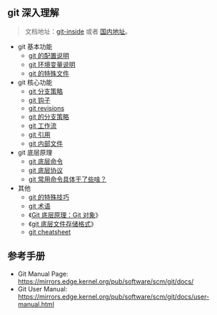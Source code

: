 ## git 深入理解

> 文档地址：[git-inside](https://xiaowenxia.github.io/git-inside/) 或者 [国内地址](https://xiaowenxia.gitee.io/git-inside/)。

* git 基本功能
    * [git 的配置说明](./git-config.md)
    * [git 环境变量说明](./git-env.md)
    * [git 的特殊文件](./git-internal-files.md)
* git 核心功能
    * [git 分支策略](./git-branch.md)
    * [git 钩子](./git-hooks.md)
    * [git revisions](./git-revisions.md)
    * [git 的分支策略](./git-branch.md)
    * [git 工作流](./git-workflow.md)
    * [git 引用](./git-refs.md)
    * [git 内部文件](./git-internal-files.md)
* git 底层原理
    * [git 底层命令](./git-internal-commands.md)
    * [git 底层协议](./git-internal-protocol.md)
    * [git 常用命令具体干了些啥？](./git-internal-operations.md)
* 其他
    * [git 的特殊技巧](./git-tips.md)
    * [git 术语](./git-glossary.md)
    * 《[Git 底层原理：Git 对象](./git-internal.objects.md)》
    * 《[git 底层文件存储格式](./git-internal.file-struct.md)》
    * [git cheatsheet](./git-cheatsheet.md)

## 参考手册

* Git Manual Page: https://mirrors.edge.kernel.org/pub/software/scm/git/docs/
* Git User Manual: https://mirrors.edge.kernel.org/pub/software/scm/git/docs/user-manual.html
